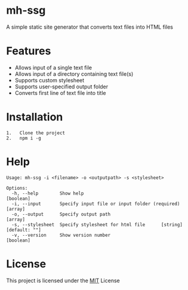 # mh-ssg

A simple static site generator that converts text files into HTML files

# Features

- Allows input of a single text file
- Allows input of a directory containing text file(s)
- Supports custom stylesheet
- Supports user-specified output folder
- Converts first line of text file into title

# Installation

```
1.   Clone the project
2.   npm i -g
```

# Help

```
Usage: mh-ssg -i <filename> -o <outputpath> -s <stylesheet>

Options:
  -h, --help        Show help                                          [boolean]
  -i, --input       Specify input file or input folder (required)        [array]
  -o, --output      Specify output path                                  [array]
  -s, --stylesheet  Specify stylesheet for html file      [string] [default: ""]
  -v, --version     Show version number                                [boolean]
```

# License

This project is licensed under the [MIT](https://github.com/minhhang107/mh-ssg/blob/main/LICENSE) License
